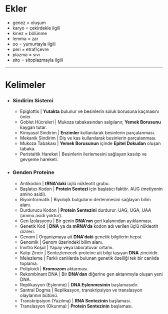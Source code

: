 # Ekler
- genez = oluşum
- karyo = çekirdekle ilgili
- kinez = bölünme
- lemma = zar
- oo = yumurtayla ilgili
- peri = etraf/çevre
- plazma = sıvı
- sito = sitoplazmayla ilgili

---
# Kelimeler

- ### Sindirim Sistemi
	- Epiglottis | **Yutakta** bulunur ve besinlerin soluk borusuna kaçmasını önler.
	- Goblet Hücreleri | Mukoza tabakasından salgılanır, **Yemek Borusunu** kaygan tutar.
	- Kimyasal Sindirim | **Enzimler** kullanılarak besinlerin parçalanması.
	- Mekanik Sindirim | Diş ve kas kullanılarak besinlerin parçalanması.
	- Mukoza Tabakası | **Yemek Borusunun** içinde **Epitel Dokudan** oluşan tabaka.
	- Peristaltik Hareket | Besinlerin ilerlemesini sağlayan kasılıp ve gevşeme hareketi.
- ### Genden Proteine
	- Antikodon | **tRNA'daki** üçlü nükleotit grubu.
	- Başlatıcı Kodon | **Protein Sentezi** için başlatıcı faktör. AUG (metiyonin amino asidi).
	- Biyoinformatik | Biyolojik bulguların derlenmesini sağlayan bilim alanı.
	- Durdurucu Kodon | **Protein Sentezini** durdurur. UAG, UGA, UAA (amino asidi yoktur).
	- Gen İzolasyonu | Bir genin **DNA'nın** geri kalanından ayıklanması.
	- Genetik Kod | **DNA** ya da **mRNA'da** kodon adı verilen üçlü nükleotit dizileri.
	- Genom | Organizmaya ait **DNA'daki** genetik bilgilerin hepsi.
	- Genomik | Genom üzerindeki bilim alanı.
	- İnvitro Koşul | Yapay veya laboratuvar ortamı.
	- Kalıp Zincir | Sentezlenecek proteine ait bilgi taşıyan **DNA** zinciridir.
	- Melezleme | Farklı canlılarda bulunan genetik özelliği tek bir canlıda toplama.
	- Poliploidi | **Kromozom** aktarması.
	- Rekombinant DNA | Bir **DNA'dan** diğerine gen aktarımıyla oluşan yeni DNA.
	- Replikasyon (Eşlenme) | **DNA Eşlenmesinin** başlamasıdır.
	- Santral Dogma | Replikasyon, transkripsiyon ve translasyon olaylarının bütünü.
	- Transkripsiyon (Yazılma) | **RNA Sentezinin** başlaması.
	- Translasyon (Okunma) | **Protein Sentezinin** başlaması.